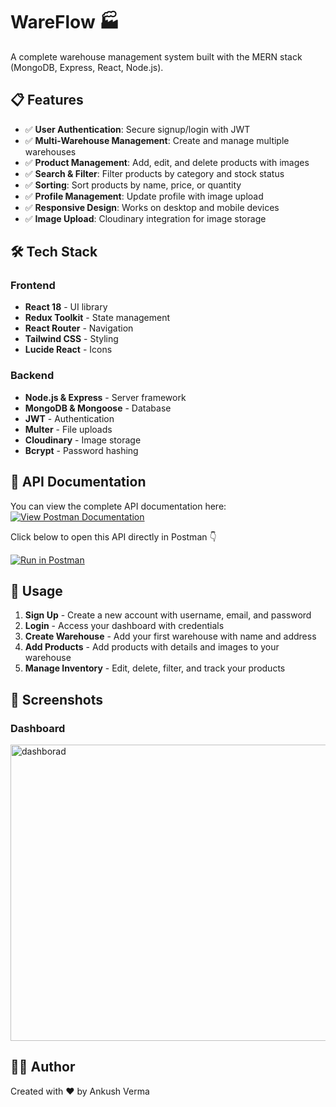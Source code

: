 # WareFlow 🏭

A complete warehouse management system built with the MERN stack (MongoDB, Express, React, Node.js).



## 📋 Features

- ✅ **User Authentication**: Secure signup/login with JWT
- ✅ **Multi-Warehouse Management**: Create and manage multiple warehouses
- ✅ **Product Management**: Add, edit, and delete products with images
- ✅ **Search & Filter**: Filter products by category and stock status
- ✅ **Sorting**: Sort products by name, price, or quantity
- ✅ **Profile Management**: Update profile with image upload
- ✅ **Responsive Design**: Works on desktop and mobile devices
- ✅ **Image Upload**: Cloudinary integration for image storage

## 🛠️ Tech Stack

### Frontend
- **React 18** - UI library
- **Redux Toolkit** - State management
- **React Router** - Navigation
- **Tailwind CSS** - Styling
- **Lucide React** - Icons

### Backend
- **Node.js & Express** - Server framework
- **MongoDB & Mongoose** - Database
- **JWT** - Authentication
- **Multer** - File uploads
- **Cloudinary** - Image storage
- **Bcrypt** - Password hashing
  
## 📘 API Documentation

You can view the complete API documentation here:  
[![View Postman Documentation](https://img.shields.io/badge/Postman-View%20Docs-orange?logo=postman)](https://documenter.getpostman.com/view/46135971/2sB3QGvCRe)

Click below to open this API directly in Postman 👇

[![Run in Postman](https://run.pstmn.io/button.svg)](https://god.gw.postman.com/run-collection/46135971-24419f24-01c0-46e8-8e64-0b8d475d0136?action=collection%2Ffork&source=rip_markdown&collection-url=entityId%3D46135971-24419f24-01c0-46e8-8e64-0b8d475d0136%26entityType%3Dcollection%26workspaceId%3D40371c04-9151-4dd0-8772-e9041a7cbcc3#?env%5BNew%20Environment%5D=W3sia2V5IjoidXJsIiwidmFsdWUiOiIiLCJlbmFibGVkIjp0cnVlLCJ0eXBlIjoiZGVmYXVsdCIsInNlc3Npb25WYWx1ZSI6IiIsImNvbXBsZXRlU2Vzc2lvblZhbHVlIjoiIiwic2Vzc2lvbkluZGV4IjowfSx7ImtleSI6ImlkIiwidmFsdWUiOiIiLCJlbmFibGVkIjp0cnVlLCJ0eXBlIjoiZGVmYXVsdCIsInNlc3Npb25WYWx1ZSI6IiIsImNvbXBsZXRlU2Vzc2lvblZhbHVlIjoiIiwic2Vzc2lvbkluZGV4IjoxfSx7ImtleSI6InByb2R1Y3RfaWQiLCJ2YWx1ZSI6IiIsImVuYWJsZWQiOnRydWUsInR5cGUiOiJkZWZhdWx0Iiwic2Vzc2lvblZhbHVlIjoiIiwiY29tcGxldGVTZXNzaW9uVmFsdWUiOiIiLCJzZXNzaW9uSW5kZXgiOjJ9XQ==)


## 🚀 Usage

1. **Sign Up** - Create a new account with username, email, and password
2. **Login** - Access your dashboard with credentials
3. **Create Warehouse** - Add your first warehouse with name and address
4. **Add Products** - Add products with details and images to your warehouse
5. **Manage Inventory** - Edit, delete, filter, and track your products

## 📸 Screenshots

### Dashboard

<img width="956" height="474" alt="dashborad" src="https://github.com/user-attachments/assets/7ec1a92d-326b-4f77-91db-07920501227d" />


## 👨‍💻 Author

Created with ❤️ by Ankush Verma


